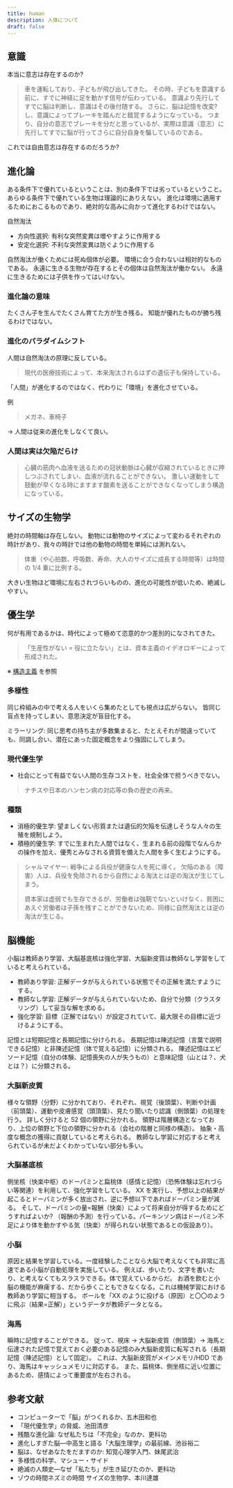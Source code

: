 ```yaml
---
title: human
description: 人体について
draft: false
---
```


## 意識

本当に意志は存在するのか?

> 車を運転しており、子どもが飛び出してきた。
> その時、子どもを意識する前に、すでに神経に足を動かす信号が伝わっている。
> 意識より先行してすでに脳は判断し、意識はその後付随する。
> さらに、脳は記憶を改変?し、意識によってブレーキを踏んだと錯覚するようになっている。
> つまり、自分の意志でブレーキを分だと思っているが、実際は意識（意志）に先行してすでに脳が行ってさらに自分自身を騙しているのである。

これでは自由意志は存在するのだろうか?

## 進化論

ある条件下で優れているということは、別の条件下では劣っているということ。
あらゆる条件下で優れている生物は理論的にありえない。
進化は環境に適用するためにおこるものであり、絶対的な高みに向かって進化するわけではない。

自然淘汰

- 方向性選択: 有利な突然変異は増やすように作用する
- 安定化選択: 不利な突然変異は防ぐように作用する

自然淘汰が働くためには死ぬ個体が必要。
環境に合う合わないは相対的なものである。
永遠に生きる生物が存在するとその個体は自然淘汰が働かない。
永遠に生きるためには子供を作ってはいけない。

### 進化論の意味

たくさん子を生んでたくさん育てた方が生き残る。
知能が優れたものが勝ち残るわけではない。

### 進化のパラダイムシフト

人間は自然淘汰の原理に反している。

> 現代の医療技術によって、本来淘汰されるはずの遺伝子も保持している。

「人間」が進化するのではなく、代わりに「環境」を進化させている。

例

> メガネ、車椅子

→ 人間は従来の進化をしなくて良い。

### 人間は実は欠陥だらけ

> 心臓の筋肉へ血液を送るための冠状動脈は心臓が収縮されているときに押しつぶされてしまい、血液が流れることができない。
> 激しい運動をして鼓動が早くなる時にますます酸素を送ることができなくなってしまう構造になっている。

## サイズの生物学

絶対の時間軸は存在しない。
動物には動物のサイズによって変わるそれぞれの時計があり、我々の時計では他の動物の時間を単純には測れない。

> 体重（や心拍数、呼吸数、寿命、大人のサイズに成長する時間等）は時間の 1/4 乗に比例する。

大きい生物ほど環境に左右されづらいものの、進化の可能性が低いため、絶滅しやすい。

## 優生学

何が有用であるかは、時代によって極めて恣意的かつ差別的になされてきた。

> 「生産性がない = 役に立たない」とは、資本主義のイデオロギーによって形成された。

※ [構造主義](/summary/justice#構造主義) を参照

### 多様性

同じ枠組みの中で考える人をいくら集めたとしても視点は広がらない。
皆同じ盲点を持ってしまい、意思決定が盲目化する。

ミラーリング: 同じ思考の持ち主が多数集まると、たとえそれが間違っていても、同調し合い、潜在にあった固定概念をより強固にしてしまう。

### 現代優生学

- 社会にとって有益でない人間の生存コストを、社会全体で担うべきでない。

> ナチスや日本のハンセン病の対応等の負の歴史の再来。

### 種類

- 消極的優生学: 望ましくない形質または遺伝的欠陥を伝達しそうな人々の生殖を規制しよう。
- 積極的優生学: すでに生まれた人間ではなく、生まれる前の段階でなんらかの操作を加え、優秀とみなされる資質を備えた人間を多く生むようにする。

> シャルマイヤー: 戦争による兵役が健康な人を死に導く。
> 欠陥のある（障害）人は、兵役を免除されるから自然による淘汰とは逆の淘汰が生じてしまう。
>
> 資本家は虚弱でも生存できるが、労働者は強靭でないといけなく、貧困にあえぐ労働者は子孫を残すことができないため、同様に自然淘汰とは逆の淘汰が生じる。

## 脳機能

小脳は教師あり学習、大脳基底核は強化学習、大脳新皮質は教師なし学習をしていると考えられている。

- 教師あり学習: 正解データが与えられている状態でその正解を満たすようにする。
- 教師なし学習: 正解データが与えられていないため、自分で分類（クラスタリング）して妥当な解を求める。
- 強化学習: 目標（正解ではない）が設定されていて、最大限その目標に近づけるようにする。

記憶とは短期記憶と長期記憶に分けられる。
長期記憶は陳述記憶（言葉で説明できる記憶）と非陳述記憶（体で覚える記憶）に分類される。
陳述記憶はエピソード記憶（自分の体験、記憶喪失の人が失うもの）と意味記憶（山とは？、犬とは？）に分類される。

### 大脳新皮質

様々な領野（分野）に分かれており、それぞれ、視覚（後頭葉）、判断や計画（前頭葉）、運動や皮膚感覚（頭頂葉）、見たり聞いたり認識（側頭葉）の処理を行う。
詳しく分けると 52 個の領野に分かれる。
領野は階層構造となっており、上位の領野と下位の領野に分かれる（会社の階層と同様の構造）。
抽象・高度な概念の獲得に貢献していると考えられる。
教師なし学習に対応すると考えられているが未だよくわかっていない部分も多い。

### 大脳基底核

側坐核（快楽中枢）のドーパミンと扁桃体（感情と記憶）（恐怖体験は忘れづらい等関連）を利用して、強化学習をしている。
XX を実行し、予想以上の結果が起こるとドーパミンが多く放出され、逆に予想以下であればドーパミン量が減る。
そして、ドーパミンの量=報酬（快楽）によって将来自分が得するためにどうすればよいか?
（報酬の予測）を行っている。パーキンソン病はドーパミン不足により体を動かすやる気（快楽）が得られない状態であるとの仮設あり）。

### 小脳

原因と結果を学習している。一度経験したことなら大脳で考えなくても非常に高速である小脳が自動処理を実施している。
例えば、歩いたり、文字を書いたり、と考えなくてもスラスラできる。体で覚えているからだ。
お酒を飲むと小脳の機能が麻痺する、だから歩くこともできなくなる。これは機械学習における教師あり学習に相当する。
ボールを「XX のように投げる（原因）と〇〇のように飛ぶ（結果=正解）」というデータが教師データとなる。

### 海馬

瞬時に記憶することができる。
従って、視床 → 大脳新皮質（側頭葉）→ 海馬と伝達された記憶で覚えておく必要のある記憶のみ大脳新皮質に転写される（長期記憶（陳述記憶）として固定）。
これは、大脳新皮質がメインメモリ/HDD であり、海馬はキャッシュメモリに対応する。
また、扁桃体、側坐核に近い位置にあるため、感情によって重要度が左右される。

## 参考文献

- コンピューターで「脳」がつくれるか、五木田和也
- 「現代優生学」の脅威、池田清彦
- 残酷な進化論: なぜ私たちは「不完全」なのか、更科功
- 進化しすぎた脳―中高生と語る「大脳生理学」の最前線、池谷裕二
- 脳は、なぜあなたをだますのか: 知覚心理学入門、妹尾武治
- 多様性の科学、マシュー・サイド
- 絶滅の人類史―なぜ「私たち」が生き延びたのか、更科功
- ゾウの時間ネズミの時間 サイズの生物学、本川達雄
